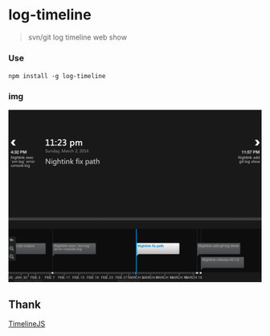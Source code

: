 log-timeline
============

>svn/git log timeline web show

### Use

`npm install -g log-timeline`

### img

![image show](doc/show.jpg)

## Thank

[TimelineJS](https://github.com/NUKnightLab/TimelineJS)
